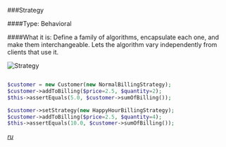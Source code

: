###Strategy

####Type: Behavioral

####What it is:
Define a family of algorithms, encapsulate each one, and make them interchangeable. Lets the algorithm vary independently from clients that use it.

![Strategy]

```php

$customer = new Customer(new NormalBillingStrategy);
$customer->addToBilling($price=2.5, $quantity=2);
$this->assertEquals(5.0, $customer->sumOfBilling());

$customer->setStrategy(new HappyHourBillingStrategy);
$customer->addToBilling($price=2.5, $quantity=4);
$this->assertEquals(10.0, $customer->sumOfBilling());

```
_[ru][Ru Strategy]_

[Strategy]: https://github.com/olegre/DesignPatterns/blob/master/~images/Strategy.png
[Ru Strategy]: https://github.com/olegre/DesignPatterns/blob/master/~images/ru/Strategy.png
